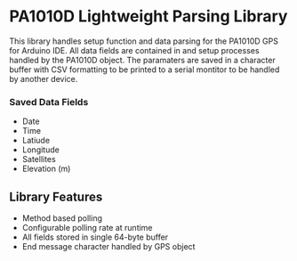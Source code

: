 # PA1010D Lightweight Parsing Library
This library handles setup function and data parsing for the PA1010D GPS for Arduino IDE. 
All data fields are contained in and setup processes handled by the PA1010D object.
The paramaters are saved in a character buffer with CSV formatting to be printed to a
serial montitor to be handled by another device. 

### Saved Data Fields
- Date
- Time
- Latiude
- Longitude
- Satellites
- Elevation (m)

## Library Features
- Method based polling
- Configurable polling rate at runtime
- All fields stored in single 64-byte buffer
- End message character handled by GPS object